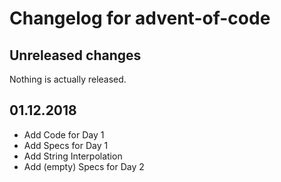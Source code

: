 # Changelog for advent-of-code

## Unreleased changes

Nothing is actually released.

## 01.12.2018

* Add Code for Day 1
* Add Specs for Day 1
* Add String Interpolation
* Add (empty) Specs for Day 2

